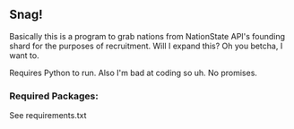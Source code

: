 ## Snag! 
Basically this is a program to grab nations from NationState API's founding shard for the purposes of recruitment. Will I expand this? Oh you betcha, I want to.

Requires Python to run. 
Also I'm bad at coding so uh. No promises.


### Required Packages:
See requirements.txt
